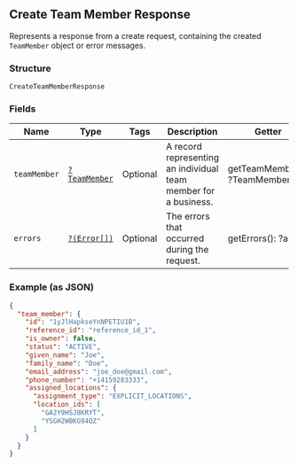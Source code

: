 ## Create Team Member Response

Represents a response from a create request, containing the created `TeamMember` object or error messages.

### Structure

`CreateTeamMemberResponse`

### Fields

| Name | Type | Tags | Description | Getter | Setter |
|  --- | --- | --- | --- | --- | --- |
| `teamMember` | [`?TeamMember`](/doc/models/team-member.md) | Optional | A record representing an individual team member for a business. | getTeamMember(): ?TeamMember | setTeamMember(?TeamMember teamMember): void |
| `errors` | [`?(Error[])`](/doc/models/error.md) | Optional | The errors that occurred during the request. | getErrors(): ?array | setErrors(?array errors): void |

### Example (as JSON)

```json
{
  "team_member": {
    "id": "1yJlHapkseYnNPETIU1B",
    "reference_id": "reference_id_1",
    "is_owner": false,
    "status": "ACTIVE",
    "given_name": "Joe",
    "family_name": "Doe",
    "email_address": "joe_doe@gmail.com",
    "phone_number": "+14159283333",
    "assigned_locations": {
      "assignment_type": "EXPLICIT_LOCATIONS",
      "location_ids": [
        "GA2Y9HSJ8KRYT",
        "YSGH2WBKG94QZ"
      ]
    }
  }
}
```

